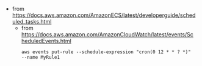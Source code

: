 - from https://docs.aws.amazon.com/AmazonECS/latest/developerguide/scheduled_tasks.html        
    - from https://docs.aws.amazon.com/AmazonCloudWatch/latest/events/ScheduledEvents.html
        ```
        aws events put-rule --schedule-expression "cron(0 12 * * ? *)" --name MyRule1
        ```